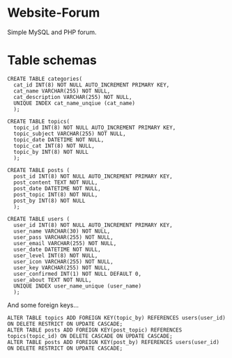 # Website-Forum
Simple MySQL and PHP forum.

# Table schemas

    CREATE TABLE categories(
      cat_id INT(8) NOT NULL AUTO_INCREMENT PRIMARY KEY,
      cat_name VARCHAR(255) NOT NULL,
      cat_description VARCHAR(255) NOT NULL,
      UNIQUE INDEX cat_name_unqiue (cat_name)
      );

    CREATE TABLE topics(
      topic_id INT(8) NOT NULL AUTO_INCREMENT PRIMARY KEY,
      topic_subject VARCHAR(255) NOT NULL,
      topic_date DATETIME NOT NULL,
      topic_cat INT(8) NOT NULL,
      topic_by INT(8) NOT NULL
      );

    CREATE TABLE posts (
      post_id INT(8) NOT NULL AUTO_INCREMENT PRIMARY KEY,
      post_content TEXT NOT NULL,
      post_date DATETIME NOT NULL,
      post_topic INT(8) NOT NULL,
      post_by INT(8) NOT NULL
      );

    CREATE TABLE users (
      user_id INT(8) NOT NULL AUTO_INCREMENT PRIMARY KEY,
      user_name VARCHAR(30) NOT NULL,
      user_pass VARCHAR(255) NOT NULL,
      user_email VARCHAR(255) NOT NULL,
      user_date DATETIME NOT NULL,
      user_level INT(8) NOT NULL,
      user_icon VARCHAR(255) NOT NULL,
      user_key VARCHAR(255) NOT NULL,
      user_confirmed INT(1) NOT NULL DEFAULT 0,
      user_about TEXT NOT NULL,
      UNIQUE INDEX user_name_unique (user_name)
      );

And some foreign keys...

    ALTER TABLE topics ADD FOREIGN KEY(topic_by) REFERENCES users(user_id) ON DELETE RESTRICT ON UPDATE CASCADE;
    ALTER TABLE posts ADD FOREIGN KEY(post_topic) REFERENCES topics(topic_id) ON DELETE CASCADE ON UPDATE CASCADE;
    ALTER TABLE posts ADD FOREIGN KEY(post_by) REFERENCES users(user_id) ON DELETE RESTRICT ON UPDATE CASCADE;
